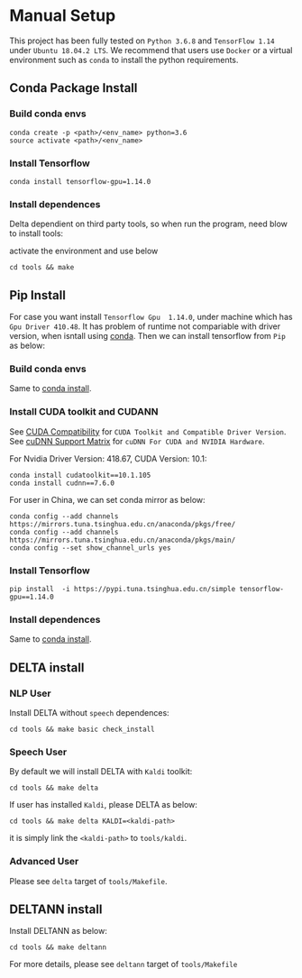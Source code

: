# Manual Setup

This project has been fully tested on `Python 3.6.8` and  `TensorFlow 1.14` under `Ubuntu 18.04.2 LTS`.
We recommend that users use `Docker` or a virtual environment such as `conda` to install the python requirements.

## Conda Package Install 

### Build conda envs

```shell
conda create -p <path>/<env_name> python=3.6
source activate <path>/<env_name>
```

### Install Tensorflow

```shell
conda install tensorflow-gpu=1.14.0
```

### Install dependences

Delta dependient on third party tools, so when run the program, need blow to install tools:

activate the environment and use below

```shell
cd tools && make
```

##  Pip Install

For case you want install `Tensorflow Gpu  1.14.0`, under machine which has `Gpu Driver 410.48`.
It has problem of runtime not compariable with driver version, when isntall using [conda](#conda-package-install).
Then we can install tensorflow from `Pip` as below:

### Build conda envs

Same to [conda install](#conda-package-install).

### Install CUDA toolkit and CUDANN

See [CUDA Compatibility](https://docs.nvidia.com/deploy/cuda-compatibility/) for `CUDA Toolkit and Compatible Driver Version`.
See [cuDNN Support Matrix](https://docs.nvidia.com/deeplearning/sdk/cudnn-support-matrix/index.html) for `cuDNN For CUDA and NVIDIA Hardware`.

For Nvidia Driver Version: 418.67, CUDA Version: 10.1:
```shell
conda install cudatoolkit==10.1.105
conda install cudnn==7.6.0
```

For user in China, we can set conda mirror as below:

```shell
conda config --add channels https://mirrors.tuna.tsinghua.edu.cn/anaconda/pkgs/free/
conda config --add channels https://mirrors.tuna.tsinghua.edu.cn/anaconda/pkgs/main/
conda config --set show_channel_urls yes
```

### Install Tensorflow

```shell
pip install  -i https://pypi.tuna.tsinghua.edu.cn/simple tensorflow-gpu==1.14.0
```

### Install dependences

Same to [conda install](#conda-package-install).



## DELTA install

### NLP User

Install DELTA without `speech` dependences:

```shell
cd tools && make basic check_install

```


### Speech User

By default we will install DELTA with `Kaldi` toolkit:

```shell
cd tools && make delta
```

If user has installed `Kaldi`, please DELTA as below:

```shell
cd tools && make delta KALDI=<kaldi-path>
```

it is simply link the `<kaldi-path>` to `tools/kaldi`.

### Advanced User

Please see `delta` target of `tools/Makefile`.


## DELTANN install

Install DELTANN as below:

```
cd tools && make deltann
```

For more details, please see `deltann` target of `tools/Makefile`

